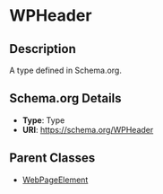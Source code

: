 # WPHeader

## Description
A type defined in Schema.org.

## Schema.org Details
- **Type**: Type
- **URI**: https://schema.org/WPHeader

## Parent Classes
- [WebPageElement](../WebPageElement.md)

